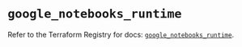 # `google_notebooks_runtime`

Refer to the Terraform Registry for docs: [`google_notebooks_runtime`](https://registry.terraform.io/providers/hashicorp/google-beta/6.31.0/docs/resources/google_notebooks_runtime).
